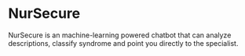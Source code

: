 # NurSecure
NurSecure is an machine-learning powered chatbot that can analyze descriptions, classify syndrome and point you directly to the specialist.
